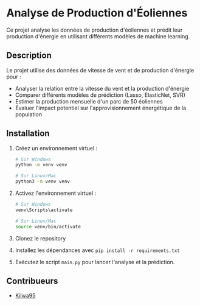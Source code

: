 # Analyse de Production d'Éoliennes

Ce projet analyse les données de production d'éoliennes et prédit leur production d'énergie en utilisant différents modèles de machine learning.

## Description

Le projet utilise des données de vitesse de vent et de production d'énergie pour :
- Analyser la relation entre la vitesse du vent et la production d'énergie
- Comparer différents modèles de prédiction (Lasso, ElasticNet, SVR)
- Estimer la production mensuelle d'un parc de 50 éoliennes
- Évaluer l'impact potentiel sur l'approvisionnement énergétique de la population

## Installation

1. Créez un environnement virtuel :
   ```bash
   # Sur Windows
   python -m venv venv
   
   # Sur Linux/Mac
   python3 -m venv venv
   ```

2. Activez l'environnement virtuel :
   ```bash
   # Sur Windows
   venv\Scripts\activate
   
   # Sur Linux/Mac
   source venv/bin/activate
   ```

3. Clonez le repository
4. Installez les dépendances avec `pip install -r requirements.txt`
5. Exécutez le script `main.py` pour lancer l'analyse et la prédiction.

## Contribueurs

- [Kilwa95](https://github.com/Kilwa95)
